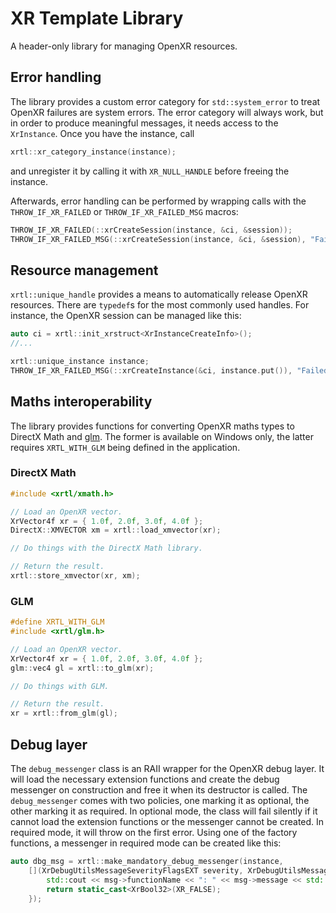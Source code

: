# XR Template Library
A header-only library for managing OpenXR resources.

## Error handling
The library provides a custom error category for `std::system_error` to treat OpenXR failures are system errors. The error category will always work, but in order to produce meaningful messages, it needs access to the `XrInstance`. Once you have the instance, call
```c++
xrtl::xr_category_instance(instance);
```
and unregister it by calling it with `XR_NULL_HANDLE` before freeing the instance.

Afterwards, error handling can be performed by wrapping calls with the `THROW_IF_XR_FAILED` or `THROW_IF_XR_FAILED_MSG` macros:
```c++
THROW_IF_XR_FAILED(::xrCreateSession(instance, &ci, &session));
THROW_IF_XR_FAILED_MSG(::xrCreateSession(instance, &ci, &session), "Failed to create an OpenXR session.");
```

## Resource management
`xrtl::unique_handle` provides a means to automatically release OpenXR resources. There are `typedef`s for the most commonly used handles. For instance, the OpenXR session can be managed like this:
```c++
auto ci = xrtl::init_xrstruct<XrInstanceCreateInfo>();
//...

xrtl::unique_instance instance;
THROW_IF_XR_FAILED_MSG(::xrCreateInstance(&ci, instance.put()), "Failed to create OpenXR instance.");
```

## Maths interoperability
The library provides functions for converting OpenXR maths types to DirectX Math and [glm](https://github.com/g-truc/glm). The former is available on Windows only, the latter requires `XRTL_WITH_GLM` being defined in the application.

### DirectX Math
```c++
#include <xrtl/xmath.h>

// Load an OpenXR vector.
XrVector4f xr = { 1.0f, 2.0f, 3.0f, 4.0f };
DirectX::XMVECTOR xm = xrtl::load_xmvector(xr);

// Do things with the DirectX Math library.

// Return the result.
xrtl::store_xmvector(xr, xm);
```

### GLM
```c++
#define XRTL_WITH_GLM
#include <xrtl/glm.h>

// Load an OpenXR vector.
XrVector4f xr = { 1.0f, 2.0f, 3.0f, 4.0f };
glm::vec4 gl = xrtl::to_glm(xr);

// Do things with GLM.

// Return the result.
xr = xrtl::from_glm(gl);
```

## Debug layer
The `debug_messenger` class is an RAII wrapper for the OpenXR debug layer. It will load the necessary extension functions and create the debug messenger on construction and free it when its destructor is called. The `debug_messenger` comes with two policies, one marking it as optional, the other marking it as required. In optional mode, the class will fail silently if it cannot load the extension functions or the messenger cannot be created. In required mode, it will throw on the first error. Using one of the factory functions, a messenger in required mode can be created like this:
```c++
auto dbg_msg = xrtl::make_mandatory_debug_messenger(instance,
    [](XrDebugUtilsMessageSeverityFlagsEXT severity, XrDebugUtilsMessageTypeFlagsEXT types, const XrDebugUtilsMessengerCallbackDataEXT *msg, void *user_data) {
        std::cout << msg->functionName << ": " << msg->message << std::endl;
        return static_cast<XrBool32>(XR_FALSE);
    });
```
